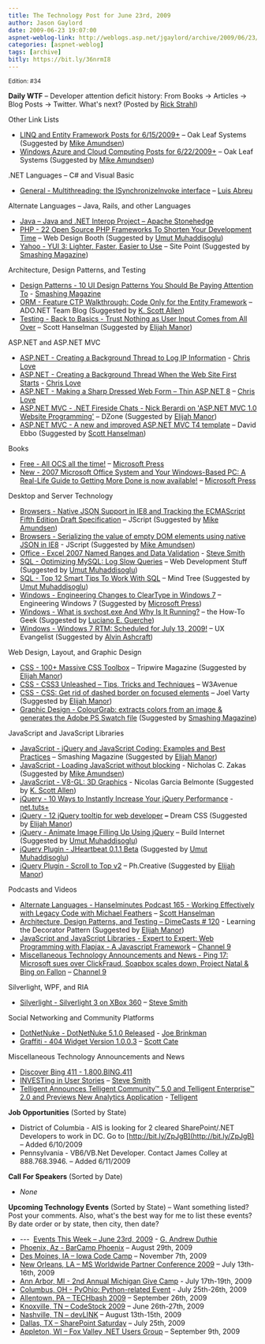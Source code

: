 ```yaml
---
title: The Technology Post for June 23rd, 2009
author: Jason Gaylord
date: 2009-06-23 19:07:00
aspnet-weblog-link: http://weblogs.asp.net/jgaylord/archive/2009/06/23/the-technology-post-for-june-23rd-2009.aspx
categories: [aspnet-weblog]
tags: [archive]
bitly: https://bit.ly/36nrmI8
---
```


<small>Edition: #34</small>

**Daily WTF** – Developer attention deficit history: From Books -> Articles -> Blog Posts -> Twitter. What's next? (Posted by [Rick Strahl](http://twitter.com/RickStrahl))

Other Link Lists

- [LINQ and Entity Framework Posts for 6/15/2009+](http://oakleafblog.blogspot.com/2009/06/linq-and-entity-framework-posts-for_23.html) – Oak Leaf Systems (Suggested by [Mike Amundsen](http://twitter.com/mamund))
- [Windows Azure and Cloud Computing Posts for 6/22/2009+](http://oakleafblog.blogspot.com/2009/06/windows-azure-and-cloud-computing-posts_23.html) – Oak Leaf Systems (Suggested by [Mike Amundsen](http://twitter.com/mamund))

.NET Languages – C# and Visual Basic

- [General - Multithreading: the ISynchronizeInvoke interface](http://msmvps.com/blogs/luisabreu/archive/2009/06/22/multithreading-the-isynchronizeinvoke-interface.aspx) – [Luis Abreu](http://twitter.com/luisabreu)

Alternate Languages – Java, Rails, and other Languages

- [Java – Java and .NET Interop Project – Apache Stonehedge](http://incubator.apache.org/stonehenge/)
- [PHP - 22 Open Source PHP Frameworks To Shorten Your Development Time](http://www.webdesignbooth.com/22-open-source-php-frameworks-to-shorten-your-development-time/) – Web Design Booth (Suggested by [Umut Muhaddisoglu](http://twitter.com/umutm))
- [Yahoo - YUI 3: Lighter, Faster, Easier to Use](http://www.sitepoint.com/article/yui-3-whats-new/) – Site Point (Suggested by [Smashing Magazine](http://twitter.com/smashingmag))

Architecture, Design Patterns, and Testing

- [Design Patterns - 10 UI Design Patterns You Should Be Paying Attention To](http://www.smashingmagazine.com/2009/06/23/10-ui-design-patterns-you-should-be-paying-attention-to/) - [Smashing Magazine](http://twitter.com/smashingmag)
- [ORM - Feature CTP Walkthrough: Code Only for the Entity Framework](http://blogs.msdn.com/adonet/pages/feature-ctp-walkthrough-code-only-for-the-entity-framework.aspx) – ADO.NET Team Blog (Suggested by [K. Scott Allen](http://twitter.com/OdeToCode))
- [Testing - Back to Basics - Trust Nothing as User Input Comes from All Over](http://www.hanselman.com/blog/BackToBasicsTrustNothingAsUserInputComesFromAllOver.aspx) – Scott Hanselman (Suggested by [Elijah Manor](http://twitter.com/elijahmanor))

ASP.NET and ASP.NET MVC

- [ASP.NET - Creating a Background Thread to Log IP Information](http://professionalaspnet.com/archive/2008/08/04/Creating-a-Background-Thread-to-Log-IP-Information.aspx) - [Chris Love](http://twitter.com/ChrisLove)
- [ASP.NET - Creating a Background Thread When the Web Site First Starts](http://professionalaspnet.com/archive/2007/09/02/Creating-a-Background-Thread-When-the-Web-Site-First-Starts.aspx) - [Chris Love](http://twitter.com/ChrisLove)
- [ASP.NET - Making a Sharp Dressed Web Form – Thin ASP.NET 8](http://professionalaspnet.com/archive/2009/06/22/Making-a-Sharp-Dressed-Web-Form-_1320_-Thin-ASP.NET-8.aspx) – [Chris Love](http://twitter.com/ChrisLove)
- [ASP.NET MVC - .NET Fireside Chats - Nick Berardi on 'ASP.NET MVC 1.0 Website Programming'](http://dotnet.dzone.com/articles/net-fireside-chats-nick) – DZone (Suggested by [Elijah Manor](http://twitter.com/elijahmanor))
- [ASP.NET MVC - A new and improved ASP.NET MVC T4 template](http://blogs.msdn.com/davidebb/archive/2009/06/17/a-new-and-improved-asp-net-mvc-t4-template.aspx) – David Ebbo (Suggested by [Scott Hanselman](http://twitter.com/shanselman))

Books

- [Free - All OCS all the time!](http://blogs.msdn.com/microsoft_press/archive/2009/06/16/free-e-books-all-ocs-all-the-time.aspx) – [Microsoft Press](http://twitter.com/MicrosoftPress)
- [New - 2007 Microsoft Office System and Your Windows-Based PC: A Real-Life Guide to Getting More Done is now available!](http://blogs.msdn.com/microsoft_press/archive/2009/06/22/new-book-2007-microsoft-office-system-and-your-windows-based-pc-a-real-life-guide-to-getting-more-done-is-now-available.aspx) – [Microsoft Press](http://twitter.com/MicrosoftPress)

Desktop and Server Technology

- [Browsers - Native JSON Support in IE8 and Tracking the ECMAScript Fifth Edition Draft Specification](http://blogs.msdn.com/jscript/archive/2009/06/23/native-json-support-in-ie8-and-tracking-the-ecmascript-fifth-edition-draft-specification.aspx) – JScript (Suggested by [Mike Amundsen](http://twitter.com/mamund))
- [Browsers - Serializing the value of empty DOM elements using native JSON in IE8](http://blogs.msdn.com/jscript/archive/2009/06/23/serializing-the-value-of-empty-dom-elements-using-native-json-in-ie8.aspx) - JScript (Suggested by [Mike Amundsen](http://twitter.com/mamund))
- [Office - Excel 2007 Named Ranges and Data Validation](http://stevesmithblog.com/blog/excel-2007-named-ranges-and-data-validation/) - [Steve Smith](http://twitter.com/ardalis)
- [SQL - Optimizing MySQL: Log Slow Queries](http://www.webdevelopmentstuff.com/112/optimizing-mysql-log-slow-queries.html) – Web Development Stuff (Suggested by [Umut Muhaddisoglu](http://twitter.com/umutm))
- [SQL - Top 12 Smart Tips To Work With SQL](http://www.hurricanesoftwares.com/top-12-smart-tips-to-work-with-sql/) – Mind Tree (Suggested by [Umut Muhaddisoglu](http://twitter.com/umutm))
- [Windows - Engineering Changes to ClearType in Windows 7](http://blogs.msdn.com/e7/archive/2009/06/23/engineering-changes-to-cleartype-in-windows-7.aspx) – Engineering Windows 7 (Suggested by [Microsoft Press](http://twitter.com/MicrosoftPress))
- [Windows - What is svchost.exe And Why Is It Running?](http://www.howtogeek.com/howto/windows-vista/what-is-svchostexe-and-why-is-it-running/) – the How-To Geek (Suggested by [Luciano E. Guerche](http://twitter.com/guercheLE))
- [Windows - Windows 7 RTM: Scheduled for July 13, 2009!](http://uxevangelist.blogspot.com/2009/06/windows-7-rtm-scheduled-for-july-13.html) – UX Evangelist (Suggested by [Alvin Ashcraft](http://twitter.com/alvinashcraft))

Web Design, Layout, and Graphic Design

- [CSS - 100+ Massive CSS Toolbox](http://www.tripwiremagazine.com/tools/css-tools/css-mega-toolbox.html) – Tripwire Magazine (Suggested by [Elijah Manor](http://twitter.com/elijahmanor))
- [CSS - CSS3 Unleashed – Tips, Tricks and Techniques](http://www.w3avenue.com/2009/06/22/css3-unleashed-tips-tricks-and-techniques/) – W3Avenue
- [CSS - CSS: Get rid of dashed border on focused elements](http://weblogs.asp.net/joelvarty/archive/2009/06/22/css-get-rid-of-dashed-border-on-focused-elements.aspx) – Joel Varty (Suggested by [Elijah Manor](http://twitter.com/elijahmanor))
- [Graphic Design - ColourGrab: extracts colors from an image & generates the Adobe PS Swatch file](http://colourgrab.com/) (Suggested by [Smashing Magazine](http://twitter.com/smashingmag))

JavaScript and JavaScript Libraries

- [JavaScript - jQuery and JavaScript Coding: Examples and Best Practices](http://www.smashingmagazine.com/2008/09/16/jquery-examples-and-best-practices/) – Smashing Magazine (Suggested by [Elijah Manor](http://twitter.com/elijahmanor))
- [JavaScript - Loading JavaScript without blocking](http://www.nczonline.net/blog/2009/06/23/loading-javascript-without-blocking/) - Nicholas C. Zakas (Suggested by [Mike Amundsen](http://twitter.com/mamund))
- [JavaScript - V8-GL: 3D Graphics](http://blog.thejit.org/2009/06/21/v8-gl/) - Nicolas Garcia Belmonte (Suggested by [K. Scott Allen](http://twitter.com/OdeToCode))
- [jQuery - 10 Ways to Instantly Increase Your jQuery Performance](http://net.tutsplus.com/tutorials/javascript-ajax/10-ways-to-instantly-increase-your-jquery-performance/) - [net.tuts+](http://twitter.com/NETTUTS)
- [jQuery - 12 jQuery tooltip for web developer](http://www.dreamcss.com/2009/05/12-jquery-tooltip-for-web-developer.html) **–** Dream CSS (Suggested by [Elijah Manor](http://twitter.com/elijahmanor))
- [jQuery - Animate Image Filling Up Using jQuery](http://buildinternet.com/2009/06/animate-image-filling-up-using-jquery/) – Build Internet (Suggested by [Umut Muhaddisoglu](http://twitter.com/umutm))
- [jQuery Plugin - JHeartbeat 0.1.1 Beta](http://www.jasons-toolbox.com/JHeartbeat/) (Suggested by [Umut Muhaddisoglu](http://twitter.com/umutm))
- [jQuery Plugin - Scroll to Top v2](http://blog.ph-creative.com/post/jQuery-Plugin-Scroll-to-Top-v2.aspx) – Ph.Creative (Suggested by [Elijah Manor](http://twitter.com/elijahmanor))

Podcasts and Videos

- [Alternate Languages - Hanselminutes Podcast 165 - Working Effectively with Legacy Code with Michael Feathers](http://www.hanselman.com/blog/HanselminutesPodcast165WorkingEffectivelyWithLegacyCodeWithMichaelFeathers.aspx) – [Scott Hanselman](http://twitter.com/shanselman)
- [Architecture, Design Patterns, and Testing – DimeCasts # 120](http://www.dimecasts.net/Casts/CastDetails/120) - Learning the Decorator Pattern (Suggested by [Elijah Manor](http://twitter.com/elijahmanor))
- [JavaScript and JavaScript Libraries - Expert to Expert: Web Programming with Flapjax - A Javascript Framework](http://channel9.msdn.com/shows/Going+Deep/Expert-to-Expert-Web-Programming-with-Flapjax/) – [Channel 9](http://twitter.com/ch9)
- [Miscellaneous Technology Announcements and News - Ping 17: Microsoft sues over ClickFraud, Soapbox scales down, Project Natal & Bing on Fallon](http://channel9.msdn.com/shows/PingShow/Ping-17-Microsoft-sues-over-ClickFraud-Soapbox-scales-down-Project-Natal--Bing-on-Fallon/) – [Channel 9](http://twitter.com/ch9)

Silverlight, WPF, and RIA

- [Silverlight - Silverlight 3 on XBox 360](http://stevesmithblog.com/blog/silverlight-3-on-xbox-360/) – [Steve Smith](http://twitter.com/ardalis)

Social Networking and Community Platforms

- [DotNetNuke - DotNetNuke 5.1.0 Released](http://blog.theaccidentalgeek.com/post/2009/06/23/DotNetNuke-510-Released.aspx) - [Joe Brinkman](http://twitter.com/jbrinkman) 
- [Graffiti - 404 Widget Version 1.0.0.3](http://scottcate.com/blog/404-widget-version-1-0-0-3/) – [Scott Cate](http://twitter.com/scottcate)

Miscellaneous Technology Announcements and News

- [Discover Bing 411 - 1.800.BING.411](http://www.discoverbing.com/mobile/411/)
- [INVESTing in User Stories](http://stevesmithblog.com/blog/investing-in-user-stories/) – [Steve Smith](http://twitter.com/ardalis)
- [Telligent Announces Telligent Community™ 5.0 and Telligent Enterprise™ 2.0 and Previews New Analytics Application](http://telligent.com/newsroom/press-releases/telligent-announces-telligent-community-5-0-and-telligent-enterprise-2-0-and-previews-new-analytics-application/) - [Telligent](http://twitter.com/Telligent)

**Job Opportunities** (Sorted by State)

- District of Columbia - AIS is looking for 2 cleared SharePoint/.NET Developers to work in DC. Go to [http://bit.ly/ZpJgB](http://bit.ly/ZpJgB) – Added 6/10/2009
- Pennsylvania - VB6/VB.Net Developer. Contact James Colley at 888.768.3946. – Added 6/11/2009

**Call For Speakers** (Sorted by Date)

- _None_

**Upcoming Technology Events** (Sorted by State) – Want something listed? Post your comments. Also, what's the best way for me to list these events? By date order or by state, then city, then date?

- \---  [Events This Week – June 23rd, 2009](http://blogs.msdn.com/gduthie/archive/2009/06/23/events-this-week-june-23rd-2009.aspx) - [G. Andrew Duthie](http://twitter.com/devhammer)
- [Phoenix, Az - BarCamp Phoenix](http://barcamp.org/BarCampPhoenix) – August 29th, 2009
- [Des Moines, IA – Iowa Code Camp](http://iowacodecamp.com/default.aspx) – November 7th, 2009
- [New Orleans, LA – MS Worldwide Partner Conference 2009](http://www.digitalwpc.com/) – July 13th-16th, 2009
- [Ann Arbor, MI - 2nd Annual Michigan Give Camp](http://michigangivecamp.eventbrite.com/) - July 17th-19th, 2009
- [Columbus, OH - PyOhio: Python-related Event](http://www.developerfusion.com/event/13421/pyohio/) - July 25th-26th, 2009
- [Allentown, PA – TECHbash 2009](http://techbash.com/) – September 26th, 2009
- [Knoxville, TN – CodeStock 2009](http://www.codestock.org/) – June 26th-27th, 2009
- [Nashville, TN – devLINK](http://devlink.net/) – August 13th-15th, 2009
- [Dallas, TX – SharePoint Saturday](http://www.sharepointsaturday.org/dallas) – July 25th, 2009
- [Appleton, WI – Fox Valley .NET Users Group](http://fvnug.org/dnn/Home/tabid/36/ctl/Details/Mid/377/ItemID/8/Default.aspx?selecteddate=9/9/2009) – September 9th, 2009